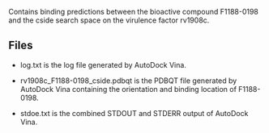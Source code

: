 Contains binding predictions between the bioactive compound F1188-0198 and the cside search space on the virulence factor rv1908c.

## Files

- log.txt is the log file generated by AutoDock Vina.

- rv1908c_F1188-0198_cside.pdbqt is the PDBQT file generated by AutoDock Vina containing the orientation and binding location of F1188-0198.

- stdoe.txt is the combined STDOUT and STDERR output of AutoDock Vina.

